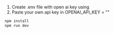 1. Create .env file with open ai key using 
2. Paste your own api key in OPENAI_API_KEY = ""


```bash
npm install
npm run dev
```